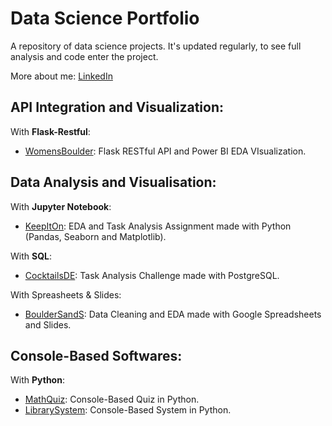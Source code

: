 # Data Science Portfolio

A repository of data science projects. It's updated regularly, to see full analysis and code enter the project.

More about me: [LinkedIn](https://www.linkedin.com/in/nicolecdressler/)

## API Integration and Visualization:

With <strong>Flask-Restful</strong>:

  * [WomensBoulder](https://github.com/ndressler/Data_Science_Portfolio/tree/main/WomensBoulder): Flask RESTful API and Power BI EDA VIsualization.

## Data Analysis and Visualisation:

With <strong>Jupyter Notebook</strong>:

  * [KeepItOn](https://github.com/ndressler/Data_Science_Portfolio/tree/main/KeepItOn): EDA and Task Analysis Assignment made with Python (Pandas, Seaborn and Matplotlib).

With <strong>SQL</strong>:

  * [CocktailsDE](https://github.com/ndressler/Data_Science_Portfolio/tree/main/Cocktails_SQL_Analysis): Task Analysis Challenge made with PostgreSQL.

With Spreasheets & Slides:

  * [BoulderSandS](https://github.com/ndressler/Data_Science_Portfolio/tree/main/BoulderSandS): Data Cleaning and EDA made with Google Spreadsheets and Slides.

## Console-Based Softwares:

With <strong>Python</strong>:

  * [MathQuiz](https://github.com/ndressler/Data_Science_Portfolio/tree/main/MathQuiz): Console-Based Quiz in Python.
  * [LibrarySystem](https://github.com/ndressler/Data_Science_Portfolio/tree/main/LibrarySystem): Console-Based System in Python.
